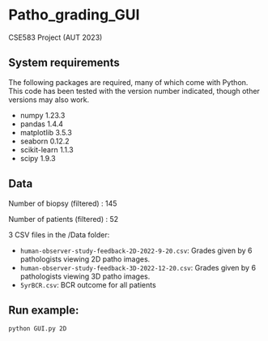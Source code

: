 # Patho_grading_GUI

CSE583 Project (AUT 2023) 




## System requirements
The following packages are required, many of which come with Python. This code has been tested with the version number indicated, though other versions may also work.
- numpy 1.23.3
- pandas 1.4.4
- matplotlib 3.5.3
- seaborn 0.12.2
- scikit-learn 1.1.3
- scipy 1.9.3


## Data
Number of biopsy (filtered) : 145

Number of patients (filtered) : 52

3 CSV files in the /Data folder:
- `human-observer-study-feedback-2D-2022-9-20.csv`:
        Grades given by 6 pathologists viewing 2D patho images.
- `human-observer-study-feedback-3D-2022-12-20.csv`: 
        Grades given by 6 pathologists viewing 3D patho images.
- `5yrBCR.csv`: BCR outcome for all patients

## Run example:

```bash
python GUI.py 2D
```



